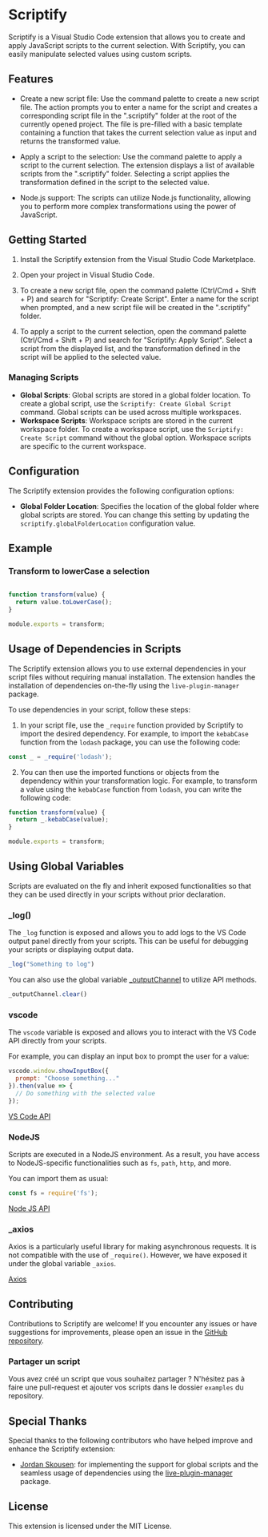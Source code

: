 # Scriptify

Scriptify is a Visual Studio Code extension that allows you to create and apply JavaScript scripts to the current selection. With Scriptify, you can easily manipulate selected values using custom scripts.

## Features

- Create a new script file: Use the command palette to create a new script file. The action prompts you to enter a name for the script and creates a corresponding script file in the ".scriptify" folder at the root of the currently opened project. The file is pre-filled with a basic template containing a function that takes the current selection value as input and returns the transformed value.

- Apply a script to the selection: Use the command palette to apply a script to the current selection. The extension displays a list of available scripts from the ".scriptify" folder. Selecting a script applies the transformation defined in the script to the selected value.

- Node.js support: The scripts can utilize Node.js functionality, allowing you to perform more complex transformations using the power of JavaScript.

## Getting Started

1. Install the Scriptify extension from the Visual Studio Code Marketplace.

2. Open your project in Visual Studio Code.

3. To create a new script file, open the command palette (Ctrl/Cmd + Shift + P) and search for "Scriptify: Create Script". Enter a name for the script when prompted, and a new script file will be created in the ".scriptify" folder.

4. To apply a script to the current selection, open the command palette (Ctrl/Cmd + Shift + P) and search for "Scriptify: Apply Script". Select a script from the displayed list, and the transformation defined in the script will be applied to the selected value.

### Managing Scripts

- **Global Scripts**: Global scripts are stored in a global folder location. To create a global script, use the `Scriptify: Create Global Script` command. Global scripts can be used across multiple workspaces.
- **Workspace Scripts**: Workspace scripts are stored in the current workspace folder. To create a workspace script, use the `Scriptify: Create Script` command without the global option. Workspace scripts are specific to the current workspace.


## Configuration

The Scriptify extension provides the following configuration options:

- **Global Folder Location**: Specifies the location of the global folder where global scripts are stored. You can change this setting by updating the `scriptify.globalFolderLocation` configuration value.


## Example

### Transform to lowerCase a selection
```js

function transform(value) {
  return value.toLowerCase();
}

module.exports = transform;

```

## Usage of Dependencies in Scripts

The Scriptify extension allows you to use external dependencies in your script files without requiring manual installation. The extension handles the installation of dependencies on-the-fly using the `live-plugin-manager` package.

To use dependencies in your script, follow these steps:

1. In your script file, use the `_require` function provided by Scriptify to import the desired dependency. For example, to import the `kebabCase` function from the `lodash` package, you can use the following code:

```javascript
const _ = _require('lodash');
```

2. You can then use the imported functions or objects from the dependency within your transformation logic. For example, to transform a value using the `kebabCase` function from `lodash`, you can write the following code:

```javascript
function transform(value) {
  return _.kebabCase(value);
}

module.exports = transform;
```
## Using Global Variables

Scripts are evaluated on the fly and inherit exposed functionalities so that they can be used directly in your scripts without prior declaration.

### _log()
The `_log` function is exposed and allows you to add logs to the VS Code output panel directly from your scripts. This can be useful for debugging your scripts or displaying output data.

```js
_log("Something to log")
```

You can also use the global variable [_outputChannel](https://code.visualstudio.com/api/references/vscode-api#OutputChannel) to utilize API methods.

```js
_outputChannel.clear()
```

### vscode
The `vscode` variable is exposed and allows you to interact with the VS Code API directly from your scripts.

For example, you can display an input box to prompt the user for a value:
```js
vscode.window.showInputBox({
  prompt: "Choose something..."
}).then(value => {
  // Do something with the selected value
});
```

[VS Code API](https://code.visualstudio.com/api/references/vscode-api)

### NodeJS
Scripts are executed in a NodeJS environment. As a result, you have access to NodeJS-specific functionalities such as `fs`, `path`, `http`, and more.

You can import them as usual:

```js
const fs = require('fs');
```

[Node JS API](https://nodejs.org/api/)

### _axios
Axios is a particularly useful library for making asynchronous requests. It is not compatible with the use of `_require()`. However, we have exposed it under the global variable `_axios`.

[Axios](https://www.npmjs.com/package/axios)

## Contributing

Contributions to Scriptify are welcome! If you encounter any issues or have suggestions for improvements, please open an issue in the [GitHub repository](https://github.com/imike57/scriptify/issues).

### Partager un script
Vous avez créé un script que vous souhaitez partager ? N'hésitez pas à faire une pull-request et ajouter vos scripts dans le dossier `examples` du repository. 

## Special Thanks

Special thanks to the following contributors who have helped improve and enhance the Scriptify extension:

- [Jordan Skousen](https://github.com/JordanSkousen): for implementing the support for global scripts and the seamless usage of dependencies using the [live-plugin-manager](https://github.com/davideicardi/live-plugin-manager) package.


## License

This extension is licensed under the MIT License.

